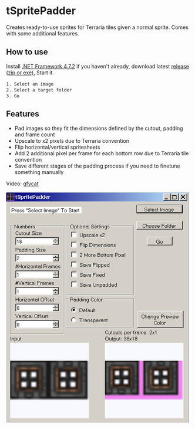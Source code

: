 # tSpritePadder
Creates ready-to-use sprites for Terraria tiles given a normal sprite. Comes with some additional features.

## How to use
Install [.NET Framework 4.7.2](https://dotnet.microsoft.com/download/dotnet-framework/thank-you/net45-web-installer) if you haven't already, download latest [release (zip or exe)](https://github.com/direwolf420/tSpritePadder/releases), Start it.

```
1. Select an image
2. Select a target folder
3. Go
```

## Features

* Pad images so they fit the dimensions defined by the cutout, padding and frame count
* Upscale to x2 pixels due to Terraria convention
* Flip horizontal/vertical spritesheets
* Add 2 additional pixel per frame for each bottom row due to Terraria tile convention
* Save different stages of the padding process if you need to finetune something manually

Video: [gfycat](https://gfycat.com/scrawnygrimyankolewatusi)

![image](https://raw.githubusercontent.com/direwolf420/tSpritePadder/master/preview.png)
